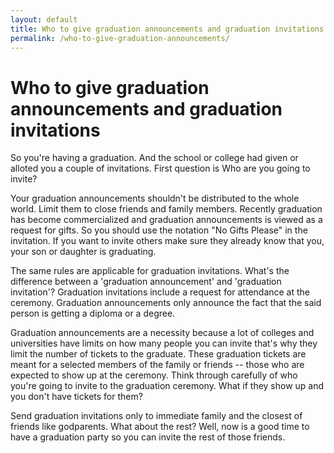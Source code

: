 ```yaml
---
layout: default
title: Who to give graduation announcements and graduation invitations
permalink: /who-to-give-graduation-announcements/
---
```



<h1>Who to give graduation announcements and graduation invitations</h1>    

<p>So you're having a graduation. And the school or college had given or alloted you a couple of invitations. First question is Who are you going to invite?</p>

<p>Your graduation announcements shouldn't be distributed to the whole world. Limit them to close friends and family members. Recently graduation has become commercialized and graduation announcements is viewed as a request for gifts. So you should use the notation "No Gifts Please" in the invitation. If you want to invite others make sure they already know that you, your son or daughter is graduating.</p>

<p>The same rules are applicable for graduation invitations. What's the difference between a 'graduation announcement' and 'graduation invitation'? Graduation invitations include a request for attendance at the ceremony. Graduation announcements only announce the fact that the said person is getting a diploma or a degree.</p>

<p>Graduation announcements are a necessity because a lot of colleges and universities have limits on how many people you can invite that's why they limit the number of tickets to the graduate. These graduation tickets are meant for a selected members of the family or friends -- those who are expected to show up at the ceremony. Think through carefully of who you're going to invite to the graduation ceremony. What if they show up and you don't have tickets for them?</p>

<p>Send graduation invitations only to immediate family and the closest of friends like godparents. What about the rest? Well, now is a good time to have a graduation party so you can invite the rest of those friends.</p>
